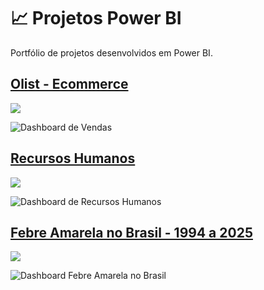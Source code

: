 # 📈 Projetos Power BI
Portfólio de projetos desenvolvidos em Power BI.

## [Olist - Ecommerce](https://github.com/Scorsato7/olist-ecommerce)

<a href="https://www.kaggle.com/datasets/olistbr/brazilian-ecommerce" target="_blank"><img loading="lazy" src="https://img.shields.io/badge/Kaggle-20bbf9?style=flat&logo=kaggle&logoColor=white" target="_blank"></a>

![Dashboard de Vendas](https://imgur.com/ATBelbl.png)

## [Recursos Humanos](https://github.com/Scorsato7/analise-rh)

<a href="https://www.kaggle.com/datasets/anshika2301/hr-analytics-dataset" target="_blank"><img loading="lazy" src="https://img.shields.io/badge/Kaggle-20bbf9?style=flat&logo=kaggle&logoColor=white" target="_blank"></a>

![Dashboard de Recursos Humanos](https://imgur.com/TCAjKxL.png)

## [Febre Amarela no Brasil - 1994 a 2025](https://github.com/Scorsato7/febre-amarela-br)

<a href="https://opendatasus.saude.gov.br/dataset/febre-amarela-em-humanos-e-primatas-nao-humanos" target="_blank"><img loading="lazy" src="https://img.shields.io/badge/SUS-112e8f?style=flat" target="_blank"></a>

![Dashboard Febre Amarela no Brasil](https://imgur.com/e6uIblY.png)
